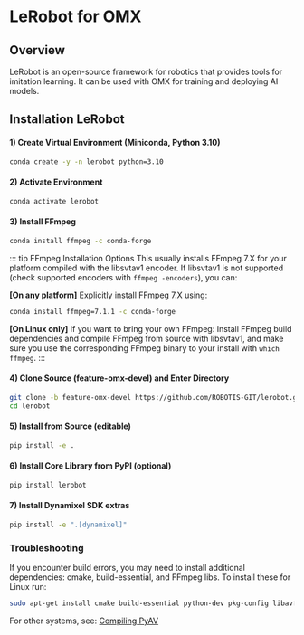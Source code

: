 # LeRobot for OMX

## Overview

LeRobot is an open-source framework for robotics that provides tools for imitation learning. It can be used with OMX for training and deploying AI models.

## Installation LeRobot

#### 1) Create Virtual Environment (Miniconda, Python 3.10)
```bash
conda create -y -n lerobot python=3.10
```

#### 2) Activate Environment
```bash
conda activate lerobot
```

#### 3) Install FFmpeg
```bash
conda install ffmpeg -c conda-forge
```

::: tip FFmpeg Installation Options
This usually installs FFmpeg 7.X for your platform compiled with the libsvtav1 encoder. If libsvtav1 is not supported (check supported encoders with `ffmpeg -encoders`), you can:

**[On any platform]** Explicitly install FFmpeg 7.X using:
```bash
conda install ffmpeg=7.1.1 -c conda-forge
```

**[On Linux only]** If you want to bring your own FFmpeg: Install FFmpeg build dependencies and compile FFmpeg from source with libsvtav1, and make sure you use the corresponding FFmpeg binary to your install with `which ffmpeg`.
:::

#### 4) Clone Source (feature-omx-devel) and Enter Directory
```bash
git clone -b feature-omx-devel https://github.com/ROBOTIS-GIT/lerobot.git
cd lerobot
```

#### 5) Install from Source (editable)
```bash
pip install -e .
```

#### 6) Install Core Library from PyPI (optional)
```bash
pip install lerobot
```

#### 7) Install Dynamixel SDK extras
```bash
pip install -e ".[dynamixel]"
```

### Troubleshooting

If you encounter build errors, you may need to install additional dependencies: cmake, build-essential, and FFmpeg libs. To install these for Linux run:

```bash
sudo apt-get install cmake build-essential python-dev pkg-config libavformat-dev libavcodec-dev libavdevice-dev libavutil-dev libswscale-dev libswresample-dev libavfilter-dev pkg-config
```

For other systems, see: [Compiling PyAV](https://pyav.org/docs/stable/overview/installation.html)